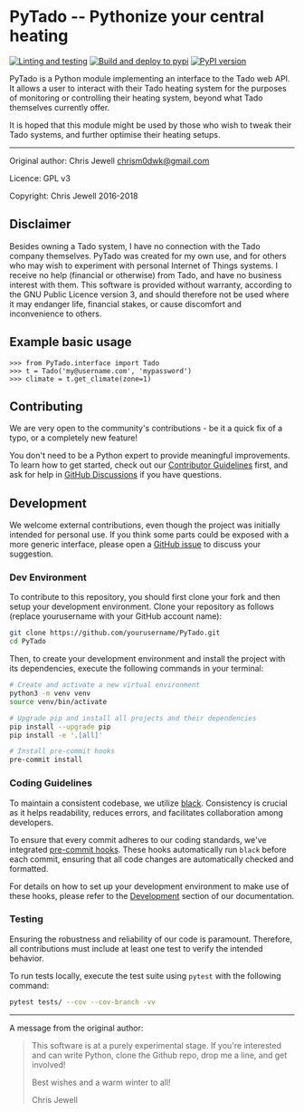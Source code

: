 # PyTado -- Pythonize your central heating

[![Linting and testing](https://github.com/wmalgadey/PyTado/actions/workflows/lint-and-test-matrix.yml/badge.svg)](https://github.com/wmalgadey/PyTado/actions/workflows/lint-and-test-matrix.yml)
[![Build and deploy to pypi](https://github.com/wmalgadey/PyTado/actions/workflows/publish-to-pypi.yml/badge.svg)](https://github.com/wmalgadey/PyTado/actions/workflows/publish-to-pypi.yml)
[![PyPI version](https://badge.fury.io/py/python-tado.svg)](https://badge.fury.io/py/python-tado)

PyTado is a Python module implementing an interface to the Tado web API. It allows a user to interact with their
Tado heating system for the purposes of monitoring or controlling their heating system, beyond what Tado themselves
currently offer.

It is hoped that this module might be used by those who wish to tweak their Tado systems, and further optimise their
heating setups.

---

Original author: Chris Jewell <chrism0dwk@gmail.com>  

Licence: GPL v3

Copyright: Chris Jewell 2016-2018

## Disclaimer

Besides owning a Tado system, I have no connection with the Tado company themselves. PyTado was created for my own use,
and for others who may wish to experiment with personal Internet of Things systems. I receive no help (financial or
otherwise) from Tado, and have no business interest with them. This software is provided without warranty, according to
the GNU Public Licence version 3, and should therefore not be used where it may endanger life, financial stakes, or
cause discomfort and inconvenience to others.

## Example basic usage

    >>> from PyTado.interface import Tado
    >>> t = Tado('my@username.com', 'mypassword')
    >>> climate = t.get_climate(zone=1)

## Contributing

We are very open to the community's contributions - be it a quick fix of a typo, or a completely new feature!

You don't need to be a Python expert to provide meaningful improvements. To learn how to get started, check out our
[Contributor Guidelines](https://github.com/wmalgadey/econnect-python/blob/main/CONTRIBUTING.md) first, and ask for help
in [GitHub Discussions](https://github.com/wmalgadey/PyTado/discussions) if you have questions.

## Development

We welcome external contributions, even though the project was initially intended for personal use. If you think some
parts could be exposed with a more generic interface, please open a [GitHub issue](https://github.com/wmalgadey/PyTado/issues)
to discuss your suggestion.

### Dev Environment

To contribute to this repository, you should first clone your fork and then setup your development environment. Clone
your repository as follows (replace yourusername with your GitHub account name):

```bash
git clone https://github.com/yourusername/PyTado.git
cd PyTado
```

Then, to create your development environment and install the project with its dependencies, execute the following
commands in your terminal:

```bash
# Create and activate a new virtual environment
python3 -m venv venv
source venv/bin/activate

# Upgrade pip and install all projects and their dependencies
pip install --upgrade pip
pip install -e '.[all]'

# Install pre-commit hooks
pre-commit install
```

### Coding Guidelines

To maintain a consistent codebase, we utilize [black][1]. Consistency is crucial as it helps readability, reduces errors,
and facilitates collaboration among developers.

To ensure that every commit adheres to our coding standards, we've integrated [pre-commit hooks][2]. These hooks
automatically run `black` before each commit, ensuring that all code changes are automatically checked and formatted.

For details on how to set up your development environment to make use of these hooks, please refer to the
[Development][3] section of our documentation.

[1]: https://github.com/ambv/black
[2]: https://pre-commit.com/
[3]: https://github.com/wmalgadey/PyTado#development

### Testing

Ensuring the robustness and reliability of our code is paramount. Therefore, all contributions must include at least one
test to verify the intended behavior.

To run tests locally, execute the test suite using `pytest` with the following command:

```bash
pytest tests/ --cov --cov-branch -vv
```

---

A message from the original author:

> This software is at a purely experimental stage. If you're interested and can write Python, clone the Github repo,
> drop me a line, and get involved!
>
> Best wishes and a warm winter to all!
>
> Chris Jewell
